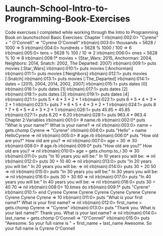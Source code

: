 # Launch-School-Intro-to-Programming-Book-Exercises
Code exercises I completed while working through the Intro to Programming Book on launchschool
Basic Exercises: Chapter 1
irb(main):002:0> "Cyrene" + " O'Connell"
=> "Cyrene O'Connell"
irb(main):003:0> thousands = 5628 / 1000
=> 5
irb(main):004:0> hundreds = 5628 % 1000 / 100
=> 6
irb(main):005:0> tens = 5628 % 100 / 10
=> 2
irb(main):006:0> ones = 5628 % 10
=> 8
irb(main):008:1* movies = {Star_Wars: 2015, Anchorman: 2004, Neighbors: 2014, Snatch: 2002, The Departed: 2007}
irb(main):009:1> puts movies [:Star_Wars]
irb(main):010:1> puts movies [:Anchorman]
irb(main):011:1> puts movies [:Neighbors]
irb(main):012:1> puts movies [:Snatch]
irb(main):013:1> puts movies [:The_Departed]
irb(main):014:1> dates = [2015, 2004, 2014, 2002, 2007]
irb(main):015:1> puts dates [0]
irb(main):016:1> puts dates [1]
irb(main):017:1> puts dates [2]
irb(main):018:1> puts dates [3]
irb(main):019:1> puts dates [4]
irb(main):021:1> puts 5 * 4 * 3 * 2 * 1
irb(main):022:1> puts 6 * 5 * 4 * 3 * 2 * 1
irb(main):023:1> puts 7 * 6 * 5 * 4 * 3 * 2 * 1
irb(main):024:1> puts 8 * 7 * 6 * 5 * 4 * 3 * 2 * 1
irb(main):026:1> puts 45.85 * 45.85
irb(main):027:1> puts 6.20 * 6.20
irb(main):028:1> puts 963.4 * 963.4
Chapter 2:Variables
irb(main):001:0> # name.rb
irb(main):002:0* puts "What is your name?"
What is your name?
=> nil
irb(main):003:0> name = gets.chomp
Cyrene
=> "Cyrene"
irb(main):004:0> puts "Hello" + name
HelloCyrene
=> nil
irb(main):005:0> # age.rb
irb(main):006:0* puts "How old are you?"
How old are you?
=> nil
irb(main):007:0> age = 30
=> 30
irb(main):008:0> # age.rb
irb(main):009:0* puts "How old are you?"
How old are you?
=> nil
irb(main):010:0> age = gets.chomp.to_i
30
=> 30
irb(main):011:0> puts "In 10 years you will be:"
In 10 years you will be:
=> nil
irb(main):012:0> puts 30 + 10
40
=> nil
irb(main):013:0> puts "In 20 years you will be:"
In 20 years you will be:
=> nil
irb(main):014:0> puts 30 + 20
50
=> nil
irb(main):015:0> puts "In 30 years you will be:"
In 30 years you will be:
=> nil
irb(main):016:0> puts 30 + 30
60
=> nil
irb(main):017:0> puts "In 40 years you will be:"
In 40 years you will be:
=> nil
irb(main):018:0> puts 30 + 40
70
=> nil
irb(main):008:0> 10.times do
irb(main):009:1* puts "Cyrene"
irb(main):010:1> end
Cyrene
Cyrene
Cyrene
Cyrene
Cyrene
Cyrene
Cyrene
Cyrene
Cyrene
Cyrene
=> 10
irb(main):011:0> puts "What is your first name?"
What is your first name?
=> nil
irb(main):012:0> first_name = gets.chomp
Cyrene
=> "Cyrene"
irb(main):013:0> puts "Thank you. What is your last name?"
Thank you. What is your last name?
=> nil
irb(main):014:0> last_name = gets.chomp
O'Connell
=> "O'Connell"
irb(main):015:0> puts "Awesome. So your full name is " + first_name + last_name
Awesome. So your full name is Cyrene O'Connell

